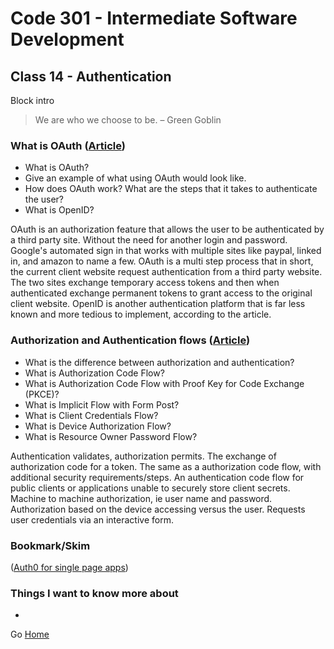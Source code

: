 # Code 301 - Intermediate Software Development

## Class 14 - Authentication

Block intro

> We are who we choose to be. – Green Goblin

### What is OAuth ([Article](https://www.csoonline.com/article/3216404/what-is-oauth-how-the-open-authorization-framework-works.html))

* What is OAuth?
* Give an example of what using OAuth would look like.
* How does OAuth work? What are the steps that it takes to authenticate the user?
* What is OpenID?

OAuth is an authorization feature that allows the user to be authenticated by a third party site. Without the need for another login and password.
Google's automated sign in that works with multiple sites like paypal, linked in, and amazon to name a few.
OAuth is a multi step process that in short, the current client website request authentication from a third party website. The two sites exchange temporary access tokens and then when authenticated exchange permanent tokens to grant access to the original client website.
OpenID is another authentication platform that is far less known and more tedious to implement, according to the article.

### Authorization and Authentication flows ([Article](https://auth0.com/docs/authorization/flows))

* What is the difference between authorization and authentication?
* What is Authorization Code Flow?
* What is Authorization Code Flow with Proof Key for Code Exchange (PKCE)?
* What is Implicit Flow with Form Post?
* What is Client Credentials Flow?
* What is Device Authorization Flow?
* What is Resource Owner Password Flow?

Authentication validates, authorization permits.
The exchange of authorization code for a token.
The same as a authorization code flow, with additional security requirements/steps.
An authentication code flow for public clients or applications unable to securely store client secrets.
Machine to machine authorization, ie user name and password.
Authorization based on the device accessing versus the user.
Requests user credentials via an interactive form.

### Bookmark/Skim 

([Auth0 for single page apps](https://auth0.com/docs/libraries/auth0-react))

### Things I want to know more about

* 


Go [Home](index.md)